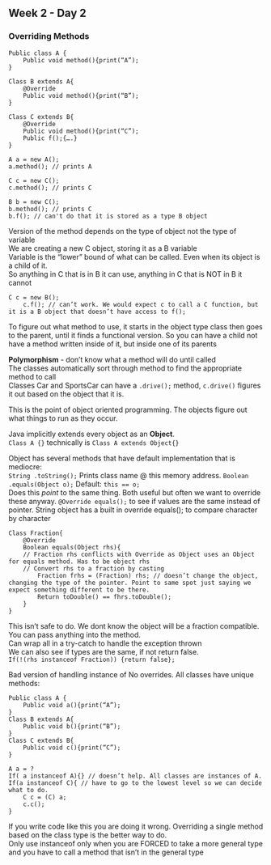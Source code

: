 ## Week 2 - Day 2
### Overriding Methods

```
Public class A {
    Public void method(){print(“A”);
}

Class B extends A{
    @Override
    Public void method(){print(“B”);
}

Class C extends B{
    @Override
    Public void method(){print(“C”);
    Public f();{….}
}

A a = new A();
a.method(); // prints A

C c = new C();
c.method(); // prints C

B b = new C();
b.method(); // prints C
b.f(); // can't do that it is stored as a type B object
```

Version of the method depends on the type of object not the type of variable  
We are creating a new C object, storing it as a B variable  
Variable is the “lower” bound of what can be called. Even when its object is a child of it.  
So anything in C that is in B it can use, anything in C that is NOT in B it cannot

```
C c = new B();
    c.f(); // can’t work. We would expect c to call a C function, but it is a B object that doesn’t have access to f();
```

To figure out what method to use, it starts in the object type class then goes to the parent, until it finds a functional version. So you can have a child not have a method written inside of it, but inside one of its parents

**Polymorphism** - don’t know what a method will do until called  
The classes automatically sort through method to find the appropriate method to call  
Classes Car and SportsCar can have a ```.drive();``` method, 
```c.drive()``` figures it out based on the object that it is. 

This is the point of object oriented programming. The objects figure out what things to run as they occur.

Java implicitly extends every object as an **Object**.  
```Class A {}``` technically is ```Class A extends Object{}```

Object has several methods that have default implementation that is mediocre:  
```String .toString();```
    Prints class name @ this memory address. 
```Boolean .equals(Object o);```
    Default: ```this == o; ```  
    Does this *point* to the same thing. 
Both useful but often we want to override these anyway.
```@Override equals();``` to see if values are the same instead of pointer. 
String object has a built in override equals(); to compare character by character

```
Class Fraction{
    @Override
    Boolean equals(Object rhs){   
    // Fraction rhs conflicts with Override as Object uses an Object for equals method. Has to be object rhs
    // Convert rhs to a fraction by casting
        Fraction frhs = (Fraction) rhs; // doesn’t change the object, changing the type of the pointer. Point to same spot just saying we expect something different to be there. 
        Return toDouble() == fhrs.toDouble();
    }
}
```

This isn’t safe to do. We dont know the object will be a fraction compatible.  You can pass anything into the method.  
Can wrap all in a try-catch to handle the exception thrown  
We can also see if types are the same, if not return false.  
```If(!(rhs instanceof Fraction)) {return false}; ```

Bad version of handling instance of No overrides. All classes have unique methods:

```
Public class A {
    Public void a(){print(“A”);
}
Class B extends A{
    Public void b(){print(“B”);
}
Class C extends B{
    Public void c(){print(“C”);
}

A a = ?
If( a instanceof A){} // doesn’t help. All classes are instances of A. 
If(a instanceof C){ // have to go to the lowest level so we can decide what to do. 
    C c = (C) a;
    c.c();
}
```

If you write code like this you are doing it wrong. Overriding a single method based on the class type is the better way to do.  
Only use instanceof only when you are FORCED to take a more general type and you have to call a method that isn’t in the general type
